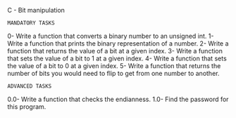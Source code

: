 C - Bit manipulation


	MANDATORY TASKS
0- Write a function that converts a binary number to an unsigned int.
1- Write a function that prints the binary representation of a number.
2- Write a function that returns the value of a bit at a given index.
3- Write a function that sets the value of a bit to 1 at a given index.
4- Write a function that sets the value of a bit to 0 at a given index.
5- Write a function that returns the number of bits you would need to flip to get from one number to another.

	ADVANCED TASKS
0.0- Write a function that checks the endianness.
1.0- Find the password for this program.
